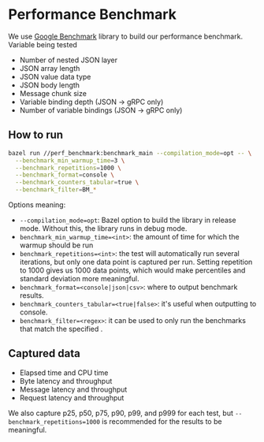 # Performance Benchmark

We use [Google Benchmark](https://github.com/google/benchmark) library to build
our performance benchmark. Variable being tested

- Number of nested JSON layer
- JSON array length
- JSON value data type
- JSON body length
- Message chunk size
- Variable binding depth (JSON -> gRPC only)
- Number of variable bindings (JSON -> gRPC only)

## How to run

```bash
bazel run //perf_benchmark:benchmark_main --compilation_mode=opt -- \
  --benchmark_min_warmup_time=3 \
  --benchmark_repetitions=1000 \
  --benchmark_format=console \
  --benchmark_counters_tabular=true \
  --benchmark_filter=BM_*
```

Options meaning:

- `--compilation_mode=opt`: Bazel option to build the library in release mode.
  Without this, the library runs in debug mode.
- `benchmark_min_warmup_time=<int>`: the amount of time for which the warmup
  should be run
- `benchmark_repetitions=<int>`: the test will automatically run several
  iterations, but only one data point is captured per run. Setting repetition to
  1000 gives us 1000 data points, which would make percentiles and standard
  deviation more meaningful.
- `benchmark_format=<console|json|csv>`: where to output benchmark results.
- `benchmark_counters_tabular=<true|false>`: it's useful when outputting to
  console.
- `benchmark_filter=<regex>`: it can be used to only run the benchmarks that
  match the specified <regex>.

## Captured data

- Elapsed time and CPU time
- Byte latency and throughput
- Message latency and throughput
- Request latency and throughput

We also capture p25, p50, p75, p90, p99, and p999 for each test,
but `--benchmark_repetitions=1000` is recommended for the results to be
meaningful.